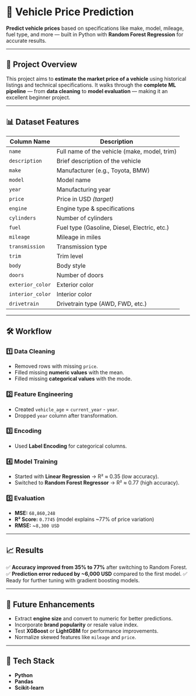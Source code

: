 
# 🚗 Vehicle Price Prediction

**Predict vehicle prices** based on specifications like make, model, mileage, fuel type, and more —
built in Python with **Random Forest Regression** for accurate results.

---

## 📌 Project Overview

This project aims to **estimate the market price of a vehicle** using historical listings and technical specifications.
It walks through the **complete ML pipeline** — from **data cleaning** to **model evaluation** — making it an excellent beginner project.

---

## 📊 Dataset Features

| Column Name      | Description                                  |
| ---------------- | -------------------------------------------- |
| `name`           | Full name of the vehicle (make, model, trim) |
| `description`    | Brief description of the vehicle             |
| `make`           | Manufacturer (e.g., Toyota, BMW)             |
| `model`          | Model name                                   |
| `year`           | Manufacturing year                           |
| `price`          | Price in USD *(target)*                      |
| `engine`         | Engine type & specifications                 |
| `cylinders`      | Number of cylinders                          |
| `fuel`           | Fuel type (Gasoline, Diesel, Electric, etc.) |
| `mileage`        | Mileage in miles                             |
| `transmission`   | Transmission type                            |
| `trim`           | Trim level                                   |
| `body`           | Body style                                   |
| `doors`          | Number of doors                              |
| `exterior_color` | Exterior color                               |
| `interior_color` | Interior color                               |
| `drivetrain`     | Drivetrain type (AWD, FWD, etc.)             |

---

## 🛠️ Workflow

### **1️⃣ Data Cleaning**

* Removed rows with missing `price`.
* Filled missing **numeric values** with the mean.
* Filled missing **categorical values** with the mode.

### **2️⃣ Feature Engineering**

* Created `vehicle_age` = `current_year` - `year`.
* Dropped `year` column after transformation.

### **3️⃣ Encoding**

* Used **Label Encoding** for categorical columns.

### **4️⃣ Model Training**

* Started with **Linear Regression** → R² ≈ 0.35 (low accuracy).
* Switched to **Random Forest Regressor** → R² ≈ 0.77 (high accuracy).

### **5️⃣ Evaluation**

* **MSE:** `68,860,248`
* **R² Score:** `0.7745` (model explains \~77% of price variation)
* **RMSE:** \~`8,300 USD`

---

## 📈 Results

✅ **Accuracy improved from 35% to 77%** after switching to Random Forest.
✅ **Prediction error reduced by \~6,000 USD** compared to the first model.
✅ Ready for further tuning with gradient boosting models.

---


## 🔮 Future Enhancements

* Extract **engine size** and convert to numeric for better predictions.
* Incorporate **brand popularity** or resale value index.
* Test **XGBoost** or **LightGBM** for performance improvements.
* Normalize skewed features like `mileage` and `price`.

---

## 🧠 Tech Stack

* **Python**
* **Pandas**
* **Scikit-learn**


